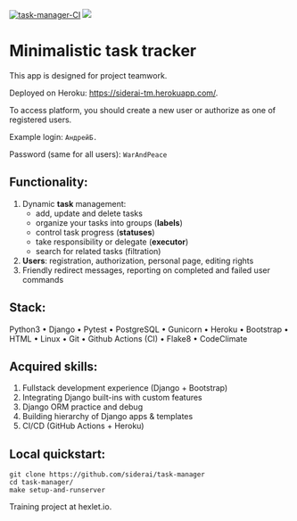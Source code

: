 [![task-manager-CI](https://github.com/siderai/task-manager/actions/workflows/task-manager-CI.yml/badge.svg)](https://github.com/siderai/task-manager/actions/workflows/task-manager-CI.yml)
<a href="https://codeclimate.com/github/siderai/task-manager/test_coverage"><img src="https://api.codeclimate.com/v1/badges/777d2c6fdc6f40625215/test_coverage" /></a>

# Minimalistic task tracker

This app is designed for project teamwork.

Deployed on Heroku: https://siderai-tm.herokuapp.com/.

To access platform, you should create a new user or authorize as one of registered users.

Example login:
``
АндрейБ.
``

Password (same for all users): 
``
WarAndPeace
``
## Functionality:

1. Dynamic **task** management:
      - add, update and delete tasks
      - organize your tasks into groups (**labels**) 
      - control task progress (**statuses**)
      - take responsibility or delegate (**executor**)
      - search for related tasks (filtration)
2. **Users**: registration, authorization, personal page, editing rights
3. Friendly redirect messages, reporting on completed and failed user commands



## Stack:

Python3
• Django
• Pytest
• PostgreSQL
• Gunicorn
• Heroku
• Bootstrap
• HTML
• Linux
• Git
• Github Actions (CI)
• Flake8
• CodeClimate




## Acquired skills: 
1. Fullstack development experience (Django + Bootstrap)
2. Integrating Django built-ins with custom features
3. Django ORM practice and debug
4. Building hierarсhy of Django apps & templates
5. CI/CD (GitHub Actions + Heroku)


## Local quickstart:

``` 
git clone https://github.com/siderai/task-manager
cd task-manager/
make setup-and-runserver
```

Training project at hexlet.io.


